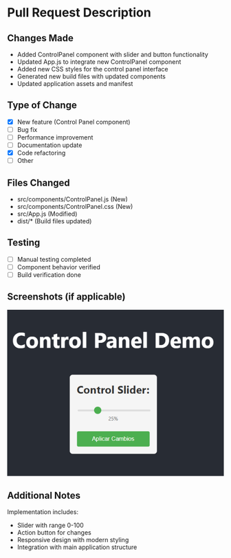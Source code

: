 # Pull Request Description

## Changes Made
<!-- List the key changes in this PR -->
- Added ControlPanel component with slider and button functionality
- Updated App.js to integrate new ControlPanel component
- Added new CSS styles for the control panel interface
- Generated new build files with updated components
- Updated application assets and manifest

## Type of Change
- [x] New feature (Control Panel component)
- [ ] Bug fix
- [ ] Performance improvement
- [ ] Documentation update
- [x] Code refactoring
- [ ] Other

## Files Changed
- src/components/ControlPanel.js (New)
- src/components/ControlPanel.css (New)
- src/App.js (Modified)
- dist/* (Build files updated)

## Testing
- [ ] Manual testing completed
- [ ] Component behavior verified
- [ ] Build verification done

## Screenshots (if applicable)
<!-- Add screenshots of the new control panel here -->

![Control Panel Preview](/.github/assets/firstTest.png)

<!-- You can add more images by:
1. Dragging and dropping them here
2. Pasting from clipboard
3. Adding them to /.github/assets/ folder
-->

## Additional Notes
Implementation includes:
- Slider with range 0-100
- Action button for changes
- Responsive design with modern styling
- Integration with main application structure